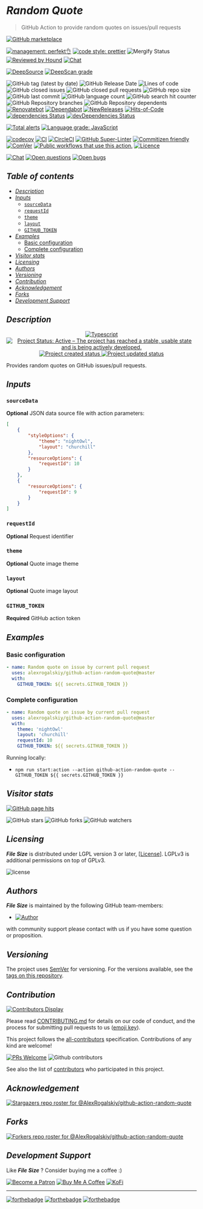 # *Random Quote*

> GitHub Action to provide random quotes on issues/pull requests

[![GitHub marketplace](https://img.shields.io/badge/marketplacegithub-styled--random--quote-blue?logo=github)](https://github.com/marketplace/actions/styled-random-quote)

[![management: perfekt👌](https://img.shields.io/badge/management-perfekt👌-red.svg)](https://github.com/lekterable/perfekt)
[![code style: prettier](https://img.shields.io/badge/code_style-prettier-ff69b4.svg)](https://github.com/prettier/prettier)
![Mergify Status](https://img.shields.io/endpoint.svg?url=https://gh.mergify.io/badges/AlexRogalskiy/github-action-random-quote)
[![Reviewed by Hound](https://img.shields.io/badge/Reviewed_by-Hound-8E64B0.svg)](https://houndci.com)
[![Chat](https://img.shields.io/badge/chat-discussions-success.svg)](https://github.com/AlexRogalskiy/github-action-random-quote/discussions)

[![DeepSource](https://deepsource.io/gh/AlexRogalskiy/github-action-random-quote.svg/?label=active+issues\&show_trend=true)](https://deepsource.io/gh/AlexRogalskiy/github-action-random-quote/?ref=repository-badge)
[![DeepScan grade](https://deepscan.io/api/teams/11946/projects/16699/branches/363375/badge/grade.svg)](https://deepscan.io/dashboard#view=project\&tid=11946\&pid=16699\&bid=363375)

![GitHub tag (latest by date)](https://img.shields.io/github/v/tag/AlexRogalskiy/github-action-random-quote)
![GitHub Release Date](https://img.shields.io/github/release-date/AlexRogalskiy/github-action-random-quote)
![Lines of code](https://tokei.rs/b1/github/AlexRogalskiy/github-action-random-quote?category=lines)
![GitHub closed issues](https://img.shields.io/github/issues-closed/AlexRogalskiy/github-action-random-quote)
![GitHub closed pull requests](https://img.shields.io/github/issues-pr-closed/AlexRogalskiy/github-action-random-quote)
![GitHub repo size](https://img.shields.io/github/repo-size/AlexRogalskiy/github-action-random-quote)
![GitHub last commit](https://img.shields.io/github/last-commit/AlexRogalskiy/github-action-random-quote)
![GitHub language count](https://img.shields.io/github/languages/count/AlexRogalskiy/github-action-random-quote)
![GitHub search hit counter](https://img.shields.io/github/search/AlexRogalskiy/github-action-random-quote/goto)
![GitHub Repository branches](https://badgen.net/github/branches/AlexRogalskiy/github-action-random-quote)
![GitHub Repository dependents](https://badgen.net/github/dependents-repo/AlexRogalskiy/github-action-random-quote)
[![Renovatebot](https://badgen.net/badge/renovate/enabled/green?cache=300)](https://renovatebot.com/)
[![Dependabot](https://img.shields.io/badge/dependabot-enabled-1f8ceb.svg?style=flat-square)](https://dependabot.com/)
[![NewReleases](https://newreleases.io/badge.svg)](https://newreleases.io/github/AlexRogalskiy/github-action-random-quote)
[![Hits-of-Code](https://hitsofcode.com/github/alexrogalskiy/github-action-random-quote?branch=master)](https://hitsofcode.com/github/alexrogalskiy/github-action-random-quote?branch=master/view?branch=master)
[![dependencies Status](https://status.david-dm.org/gh/AlexRogalskiy/github-action-random-quote.svg)](https://david-dm.org/AlexRogalskiy/github-action-random-quote)
[![devDependencies Status](https://status.david-dm.org/gh/AlexRogalskiy/github-action-random-quote.svg)](https://david-dm.org/AlexRogalskiy/github-action-random-quote?type=dev)

[![Total alerts](https://img.shields.io/lgtm/alerts/g/AlexRogalskiy/github-action-random-quote.svg?logo=lgtm\&logoWidth=18)](https://lgtm.com/projects/g/AlexRogalskiy/github-action-random-quote/alerts/)
[![Language grade: JavaScript](https://img.shields.io/lgtm/grade/javascript/g/AlexRogalskiy/github-action-random-quote.svg?logo=lgtm\&logoWidth=18)](https://lgtm.com/projects/g/AlexRogalskiy/github-action-random-quote/context:javascript)

[![codecov](https://codecov.io/gh/AlexRogalskiy/github-action-random-quote/branch/main/graph/badge.svg?token=ZiMgSTfzPv)](https://codecov.io/gh/AlexRogalskiy/github-action-random-quote)
[![CI](https://github.com/AlexRogalskiy/github-action-random-quote/workflows/CI/badge.svg)](https://github.com/AlexRogalskiy/github-action-random-quote/actions/workflows/build.yml)
[![CircleCI](https://circleci.com/gh/AlexRogalskiy/github-action-random-quote.svg?style=shield)](https://circleci.com/gh/AlexRogalskiy/github-action-random-quote)
[![GitHub Super-Linter](https://github.com/AlexRogalskiy/github-action-random-quote/workflows/Lint%20Code%20Base/badge.svg)](https://github.com/marketplace/actions/super-linter)
[![Commitizen friendly](https://img.shields.io/badge/commitizen-friendly-brightgreen.svg)](http://commitizen.github.io/cz-cli/)
[![ComVer](https://img.shields.io/badge/ComVer-compliant-brightgreen.svg)][repo]
[![Public workflows that use this action.][total_usages]][search_results]
[![Licence][license_id]][license_content]

[![Chat](https://img.shields.io/badge/chat-discussions-success.svg)](https://github.com/AlexRogalskiy/github-action-random-quote/discussions)
[![Open questions](https://img.shields.io/badge/Open-questions-blue.svg?style=flat-curved)](https://github.com/AlexRogalskiy/github-action-random-quote/labels/question)
[![Open bugs](https://img.shields.io/badge/Open-bugs-red.svg?style=flat-curved)](https://github.com/AlexRogalskiy/github-action-random-quote/labels/bug)

## *Table of contents*

- [*Description*](#description)
- [*Inputs*](#inputs)
  - [`sourceData`](#sourcedata)
  - [`requestId`](#requestid)
  - [`theme`](#theme)
  - [`layout`](#layout)
  - [`GITHUB_TOKEN`](#github_token)
- [*Examples*](#examples)
  - [Basic configuration](#basic-configuration)
  - [Complete configuration](#complete-configuration)
- [*Visitor stats*](#visitor-stats)
- [*Licensing*](#licensing)
- [*Authors*](#authors)
- [*Versioning*](#versioning)
- [*Contribution*](#contribution)
- [*Acknowledgement*](#acknowledgement)
- [*Forks*](#forks)
- [*Development Support*](#development-support)

## *Description*

<p align="center" style="text-align:center;">
    <a href="https://www.typescriptlang.org/">
        <img src="https://img.shields.io/badge/typescript%20-%23323330.svg?&logo=typescript&logoColor=%23F7DF1E" alt="Typescript" />
    </a>
    <a href="https://www.repostatus.org/#active">
        <img src="https://img.shields.io/badge/Project%20Status-Active-brightgreen" alt="Project Status: Active – The project has reached a stable, usable state and is being actively developed." />
    </a>
    <a href="https://badges.pufler.dev">
        <img src="https://badges.pufler.dev/created/AlexRogalskiy/github-action-random-quote" alt="Project created status" />
    </a>
    <a href="https://badges.pufler.dev">
        <img src="https://badges.pufler.dev/updated/AlexRogalskiy/github-action-random-quote" alt="Project updated status" />
    </a>
</p>

Provides random quotes on GitHub issues/pull requests.

## *Inputs*

### `sourceData`

**Optional** JSON data source file with action parameters:

```json
[
    {
        "styleOptions": {
            "theme": "nightOwl",
            "layout": "churchill"
        },
        "resourceOptions": {
            "requestId": 10
        }
    },
    {
        "resourceOptions": {
            "requestId": 9
        }
    }
]
```

### `requestId`

**Optional** Request identifier

### `theme`

**Optional** Quote image theme

### `layout`

**Optional** Quote image layout

### `GITHUB_TOKEN`

**Required** GitHub action token

## *Examples*

### Basic configuration

```yml
- name: Random quote on issue by current pull request
  uses: alexrogalskiy/github-action-random-quote@master
  with:
    GITHUB_TOKEN: ${{ secrets.GITHUB_TOKEN }}
```

### Complete configuration

```yml
- name: Random quote on issue by current pull request
  uses: alexrogalskiy/github-action-random-quote@master
  with:
    theme: 'nightOwl'
    layout: 'churchill'
    requestId: 10
    GITHUB_TOKEN: ${{ secrets.GITHUB_TOKEN }}
```

Running locally:

- `npm run start:action --action github-action-random-quote --GITHUB_TOKEN ${{ secrets.GITHUB_TOKEN }}`

## *Visitor stats*

[![GitHub page hits](https://hits.seeyoufarm.com/api/count/incr/badge.svg?url=https%3A%2F%2Fgithub.com%2FAlexRogalskiy%2Fgithub-action-random-quote\&count_bg=%2379C83D\&title_bg=%23555555\&icon=\&icon_color=%23E7E7E7\&title=hits\&edge_flat=true)](https://hits.seeyoufarm.com)

![GitHub stars](https://img.shields.io/github/stars/AlexRogalskiy/github-action-random-quote?style=social)
![GitHub forks](https://img.shields.io/github/forks/AlexRogalskiy/github-action-random-quote?style=social)
![GitHub watchers](https://img.shields.io/github/watchers/AlexRogalskiy/github-action-random-quote?style=social)

## *Licensing*

***File Size*** is distributed under LGPL version 3 or later,
\[[License](https://github.com/AlexRogalskiy/github-action-random-quote/blob/master/LICENSE)]. LGPLv3 is additional
permissions on top of GPLv3.

![license](https://user-images.githubusercontent.com/19885116/48661948-6cf97e80-ea7a-11e8-97e7-b45332a13e49.png)

## *Authors*

***File Size*** is maintained by the following GitHub team-members:

- [![Author](https://img.shields.io/badge/author-AlexRogalskiy-FB8F0A)](https://github.com/AlexRogalskiy)

with community support please contact with us if you have some question or proposition.

## *Versioning*

The project uses [SemVer](http://semver.org/) for versioning. For the versions available, see the [tags on
this repository][tags].

## *Contribution*

[![Contributors Display](https://badges.pufler.dev/contributors/AlexRogalskiy/github-action-random-quote?size=50\&padding=5\&bots=true)](https://badges.pufler.dev)

Please read
[CONTRIBUTING.md](https://github.com/AlexRogalskiy/github-action-random-quote/blob/master/.github/CONTRIBUTING.md)
for details on our code of conduct, and the process for submitting pull requests to us
([emoji key](https://allcontributors.org/docs/en/emoji-key)).

This project follows the [all-contributors](https://github.com/all-contributors/all-contributors)
specification. Contributions of any kind are welcome!

[![PRs Welcome](https://img.shields.io/badge/PRs-welcome-brightgreen.svg?style=flat-square)](http://makeapullrequest.com)
![Github contributors](https://img.shields.io/github/all-contributors/AlexRogalskiy/github-action-random-quote)

See also the list of [contributors][contributors] who participated in this project.

## *Acknowledgement*

[![Stargazers repo roster for @AlexRogalskiy/github-action-random-quote](https://reporoster.com/stars/AlexRogalskiy/github-action-random-quote)][stars]

## *Forks*

[![Forkers repo roster for @AlexRogalskiy/github-action-random-quote](https://reporoster.com/forks/AlexRogalskiy/github-action-random-quote)][forkers]

## *Development Support*

Like ***File Size*** ? Consider buying me a coffee :)

[![Become a Patron](https://img.shields.io/badge/Become_Patron-Support_me_on_Patreon-blue.svg?style=flat-square\&logo=patreon\&color=e64413)](https://www.patreon.com/alexrogalskiy)
[![Buy Me A Coffee](https://img.shields.io/badge/Donate-Buy%20me%20a%20coffee-yellow.svg?logo=buy%20me%20a%20coffee)](https://www.buymeacoffee.com/AlexRogalskiy)
[![KoFi](https://img.shields.io/badge/Donate-Buy%20me%20a%20coffee-yellow.svg?logo=ko-fi)](https://ko-fi.com/alexrogalskiy)

***

[![forthebadge](https://img.shields.io/badge/made%20with-%20typescript-C1282D.svg?logo=typescript\&style=for-the-badge)](https://www.typescriptlang.org/)
[![forthebadge](https://img.shields.io/badge/powered%20by-%20github-7116FB.svg?logo=github\&style=for-the-badge)](https://github.com/)
[![forthebadge](https://img.shields.io/badge/build%20with-%20%E2%9D%A4-B6FF9B.svg?logo=heart\&style=for-the-badge)](https://forthebadge.com/)

[repo]: https://github.com/AlexRogalskiy/github-action-random-quote

[tags]: https://github.com/AlexRogalskiy/github-action-random-quote/tags

[issues]: https://github.com/AlexRogalskiy/github-action-random-quote/issues

[pulls]: https://github.com/AlexRogalskiy/github-action-random-quote/pulls

[wiki]: https://github.com/AlexRogalskiy/github-action-random-quote/wiki

[stars]: https://github.com/AlexRogalskiy/github-action-random-quote/stargazers

[forkers]: https://github.com/AlexRogalskiy/github-action-random-quote/network/members

[contributors]: https://github.com/AlexRogalskiy/github-action-random-quote/graphs/contributors

[license_id]: https://img.shields.io/github/license/AlexRogalskiy/github-action-random-quote

[license_content]: https://github.com/AlexRogalskiy/github-action-random-quote/blob/master/LICENSE

[total_usages]: https://img.shields.io/endpoint?url=https%3A%2F%2Fapi-git-master.endbug.vercel.app%2Fapi%2Fgithub-actions%2Fused-by%3Faction%3DAlexRogalskiy%2Fgithub-action-random-quote%26badge%3Dtrue

[search_results]: https://github.com/search?o=desc&q=AlexRogalskiy/github-action-random-quote+path%3A.github%2Fworkflows+language%3AYAML&s=&type=Code
